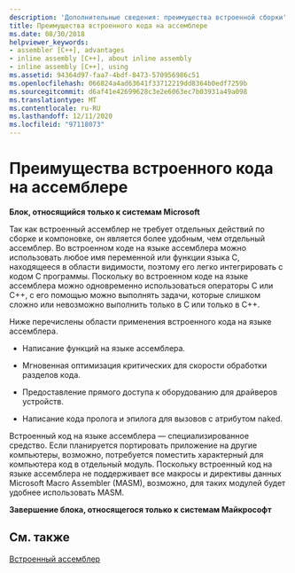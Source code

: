 ```yaml
---
description: 'Дополнительные сведения: преимущества встроенной сборки'
title: Преимущества встроенного кода на ассемблере
ms.date: 08/30/2018
helpviewer_keywords:
- assembler [C++], advantages
- inline assembly [C++], about inline assembly
- inline assembly [C++], using
ms.assetid: 94364d97-faa7-4bdf-8473-570956986c51
ms.openlocfilehash: 066824a4ad63641f33712219dd8364b0edf7259b
ms.sourcegitcommit: d6af41e42699628c3e2e6063ec7b03931a49a098
ms.translationtype: MT
ms.contentlocale: ru-RU
ms.lasthandoff: 12/11/2020
ms.locfileid: "97118073"
---
```

# <a name="advantages-of-inline-assembly"></a>Преимущества встроенного кода на ассемблере

**Блок, относящийся только к системам Microsoft**

Так как встроенный ассемблер не требует отдельных действий по сборке и компоновке, он является более удобным, чем отдельный ассемблер. Во встроенном коде на языке ассемблера можно использовать любое имя переменной или функции языка C, находящееся в области видимости, поэтому его легко интегрировать с кодом C программы. Поскольку во встроенном коде на языке ассемблера можно одновременно использоваться операторы C или C++, с его помощью можно выполнять задачи, которые слишком сложно или невозможно выполнить только в C или только в C++.

Ниже перечислены области применения встроенного кода на языке ассемблера.

- Написание функций на языке ассемблера.

- Мгновенная оптимизация критических для скорости обработки разделов кода.

- Предоставление прямого доступа к оборудованию для драйверов устройств.

- Написание кода пролога и эпилога для вызовов с атрибутом naked.

Встроенный код на языке ассемблера — специализированное средство. Если планируется портировать приложение на другие компьютеры, возможно, потребуется поместить характерный для компьютера код в отдельный модуль. Поскольку встроенный код на языке ассемблера не поддерживает все макросы и директивы данных Microsoft Macro Assembler (MASM), возможно, для таких модулей будет удобнее использовать MASM.

**Завершение блока, относящегося только к системам Майкрософт**

## <a name="see-also"></a>См. также

[Встроенный ассемблер](../../assembler/inline/inline-assembler.md)<br/>
